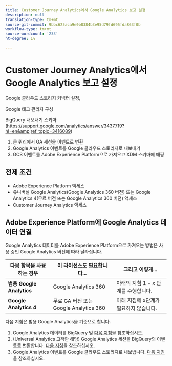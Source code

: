 ```yaml
---
title: Customer Journey Analytics에서 Google Analytics 보고 설정
description: null
translation-type: tm+mt
source-git-commit: 9bbc625aca9e0b8384b3e95d79fd695fda863f0b
workflow-type: tm+mt
source-wordcount: '233'
ht-degree: 1%

---
```



# Customer Journey Analytics에서 Google Analytics 보고 설정

Google 클라우드 스토리지 커넥터 설정,

Google 태그 관리자 구성

BigQuery 내보내기 스키마(https://support.google.com/analytics/answer/3437719?hl=en&amp;ref_topic=3416089)

1. 큰 쿼리에서 GA 세션을 이벤트로 변환
1. Google Analytics 이벤트를 Google 클라우드 스토리지로 내보내기
1. GCS 이벤트를 Adobe Experience Platform으로 가져오고 XDM 스키마에 매핑

## 전제 조건

* Adobe Experience Platform 액세스
* 유니버설 Google Analytics(Google Analytics 360 버전) 또는 Google Analytics 4(무료 버전 또는 Google Analytics 360 버전) 액세스
* Customer Journey Analytics 액세스

## Adobe Experience Platform에 Google Analytics 데이터 연결

Google Analytics 데이터를 Adobe Experience Platform으로 가져오는 방법은 사용 중인 Google Analytics 버전에 따라 달라집니다.

| 다음 항목을 사용하는 경우 | 이 라이선스도 필요합니다... | 그리고 이렇게... |
| --- | --- | --- |
| **범용 Google Analytics** | Google Analytics 360 | 아래의 지침 1 - x 단계를 수행합니다. |
| **Google Analytics 4** | 무료 GA 버전 또는 Google Analytics 360 | 아래 지침에 x단계가 필요하지 않습니다. |

다음 지침은 범용 Google Analytics을 기준으로 합니다.

1. Google Analytics 데이터를 BigQuery 및
[다음 지침](https://support.google.com/analytics/answer/3416092?hl=en)을 참조하십시오.
1. (Universal Analytics 고객만 해당) Google Analytics 세션을 BigQuery의 이벤트로 변환합니다.
[다음 지침](https://support.google.com/analytics/answer/3437618?hl=en)을 참조하십시오.
1. Google Analytics 이벤트를 Google 클라우드 스토리지로 내보냅니다.
[다음 지침](https://support.google.com/analytics/answer/3437719?hl=en&amp;ref_topic=3416089)을 참조하십시오.
